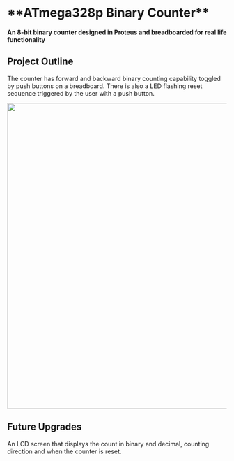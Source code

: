 <h1> **ATmega328p Binary Counter**</h1>

<p>
  <strong>An 8-bit binary counter designed in Proteus and breadboarded for real life functionality</strong>
</p>

<h2>Project Outline</h2>

The counter has forward and backward binary counting capability toggled by push buttons on a breadboard. There is also a LED flashing reset sequence triggered by the user with a push button.

<img src="https://github.com/user-attachments/assets/bb801589-f0ad-484f-b01f-e2c8adca9450" width="700" style="margin-right: 200px;" />


<h2>Future Upgrades</h2>

An LCD screen that displays the count in binary and decimal, counting direction and when the counter is reset.





